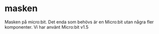 # masken

Masken på micro:bit. Det enda som behövs är en Micro:bit utan några fler komponenter. Vi har använt Micro:bit v1.5
